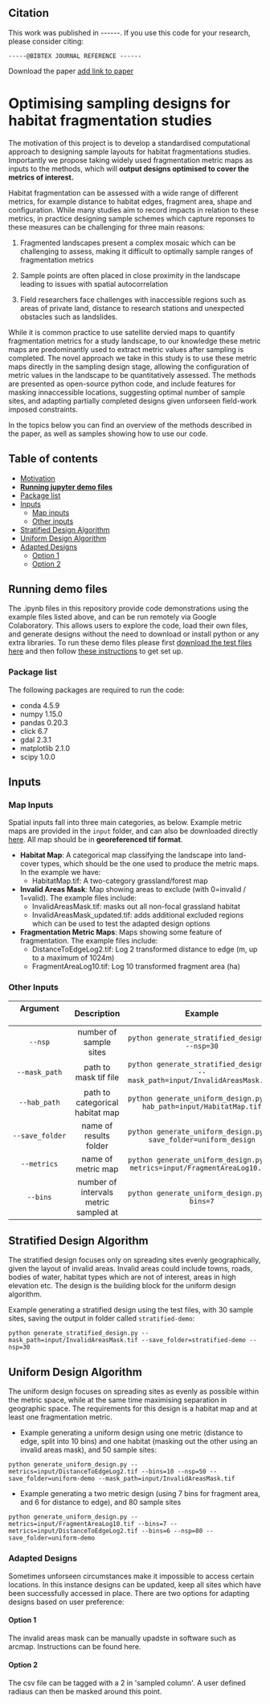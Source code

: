 ## Citation
This work was published in ------. If you use this code for your research, please consider citing:
```
-----@BIBTEX JOURNAL REFERENCE ------
```
Download the paper [add link to paper](https://github.com/EllieBowler/optimising-sample-designs/name-of-the.pdf)

<a name="optimising-sample-designs"></a>
# Optimising sampling designs for habitat fragmentation studies
  
The motivation of this project is to develop a standardised computational approach to designing sample layouts for habitat fragmentations studies. 
Importantly we propose taking widely used fragmentation metric maps as inputs to the methods, which will **output designs optimised to cover the metrics of interest.**

Habitat fragmentation can be assessed with a wide range of different metrics, for example distance to habitat edges, fragment area, shape and configuration. While many studies aim to record impacts in relation to these metrics, in practice designing sample schemes which capture reponses to these measures can be challenging for three main reasons:
1. Fragmented landscapes present a complex mosaic which can be challenging to assess, making it difficult to optimally sample ranges of fragmentation metrics

2. Sample points are often placed in close proximity in the landscape leading to issues with spatial autocorrelation

3. Field researchers face challenges with inaccessible regions such as areas of private land, distance to research stations and unexpected obstacles such as landslides.

While it is common practice to use satellite dervied maps to quantify fragmentation metrics for a study landscape, to our knowledge these metric maps are predominantly used to extract metric values after sampling is completed. The novel approach we take in this study is to use these metric maps directly in the sampling design stage, allowing the configuration of metric values in the landscape to be quantitatively assessed. The methods are presented as open-source python code, and include features for masking innaccessible locations, suggesting optimal number of sample sites, and adapting partially completed designs given unforseen field-work imposed constraints.
  
In the topics below you can find an overview of the methods described in the paper, as well as samples showing how to use our code.

## Table of contents

- [Motivation](#optimising-sample-designs)
- [**Running jupyter demo files**](#running-demo-files)
- [Package list](#package-list)
- [Inputs](#inputs)
  - [Map inputs](#map-inputs)
  - [Other inputs](#other-inputs)
- [Stratified Design Algorithm](#stratified-design-algorithm)
- [Uniform Design Algorithm](#uniform-design-algorithm)
- [Adapted Designs](#adapted-designs)
  - [Option 1](#option-1)
  - [Option 2](#option-2)

## Running demo files

The .ipynb files in this repository provide code demonstrations using the example files listed above, and can be run remotely via Google Colaboratory. This allows users to explore the code, load their own files, and generate designs without the need to download or install python or any extra libraries. To run these demo files please first [download the test files here](https://github.com/EllieBowler/optimising-sample-designs/raw/master/test_files.zip) and then follow [these instructions](https://github.com/EllieBowler/optimising-sample-designs/raw/master/jupyter-colab-instructions.pdf) to get set up. 


### Package list

The following packages are required to run the code:

- conda 4.5.9
- numpy 1.15.0
- pandas 0.20.3
- click 6.7
- gdal 2.3.1
- matplotlib 2.1.0
- scipy 1.0.0

## Inputs

### Map Inputs
Spatial inputs fall into three main categories, as below. Example metric maps are provided in the ```input``` folder, and can also be downloaded directly [here](https://github.com/EllieBowler/optimising-sample-designs/raw/master/test_files.zip). All map should be in **georeferenced tif format**. 

- **Habitat Map**: A categorical map classifying the landscape into land-cover types, which should be the one used to produce the metric maps. In the example we have:
  - HabitatMap.tif: A two-category grassland/forest map
- **Invalid Areas Mask**: Map showing areas to exclude (with 0=invalid / 1=valid). The example files include:
  - InvalidAreasMask.tif: masks out all non-focal grassland habitat
  - InvalidAreasMask_updated.tif: adds additional excluded regions which can be used to test the adapted design options
- **Fragmentation Metric Maps**: Maps showing some feature of fragmentation. The example files include:
  - DistanceToEdgeLog2.tif: Log 2 transformed distance to edge (m, up to a maximum of 1024m)
  - FragmentAreaLog10.tif: Log 10 transformed fragment area (ha)
  
### Other Inputs

| Argument &nbsp;&nbsp;&nbsp;&nbsp;&nbsp;&nbsp;&nbsp;&nbsp;&nbsp;&nbsp;&nbsp;&nbsp;&nbsp;&nbsp;&nbsp;&nbsp;&nbsp;&nbsp;&nbsp;&nbsp;&nbsp;&nbsp;&nbsp;&nbsp;&nbsp;| Description | Example |
|:-------------:|:-----------:|:-----------:|
| `--nsp` |	number of sample sites | `python generate_stratified_design.py --nsp=30` | `30`|  
| `--mask_path` | path to mask tif file | `python generate_stratified_design.py --mask_path=input/InvalidAreasMask.tif` |   
| `--hab_path` | path to categorical habitat map | `python generate_uniform_design.py --hab_path=input/HabitatMap.tif` | 
| `--save_folder` | name of results folder | `python generate_uniform_design.py --save_folder=uniform_design` |   
| `--metrics` | name of metric map | `python generate_uniform_design.py --metrics=input/FragmentAreaLog10.tif` | 
| `--bins` | number of intervals metric sampled at | `python generate_uniform_design.py --bins=7` | 


## Stratified Design Algorithm

The stratified design focuses only on spreading sites evenly geographically, given the layout of invalid areas. Invalid areas could include towns, roads, bodies of water, habitat types which are not of interest, areas in high elevation etc. The design is the building block for the uniform design algorithm. 

Example generating a stratified design using the test files, with 30 sample sites, saving the output in folder called `stratified-demo`:

`python generate_stratified_design.py --mask_path=input/InvalidAreasMask.tif --save_folder=stratified-demo --nsp=30`


## Uniform Design Algorithm 

The uniform design focuses on spreading sites as evenly as possible within the metric space, while at the same time maximising separation in geographic space. The requirements for this design is a habitat map and at least one fragmentation metric. 

- Example generating a uniform design using one metric (distance to edge, split into 10 bins) and one habitat (masking out the other using an invalid areas mask), and 50 sample sites:

`python generate_uniform_design.py --metrics=input/DistanceToEdgeLog2.tif --bins=10 --nsp=50 --save_folder=uniform-demo --mask_path=input/InvalidAreasMask.tif`

- Example generating a two metric design (using 7 bins for fragment area, and 6 for distance to edge), and 80 sample sites

`python generate_uniform_design.py --metrics=input/FragmentAreaLog10.tif --bins=7 --metrics=input/DistanceToEdgeLog2.tif --bins=6 --nsp=80 --save_folder=uniform-demo`


### Adapted Designs

Sometimes unforseen circumstances make it impossible to access certain locations. In this instance designs can be updated, keep all sites which have been successfully accessed in place.
There are two options for adapting designs based on user preference:

#### Option 1

The invalid areas mask can be manually upadste in software such as arcmap. Instructions can be found here. 

#### Option 2

The csv file can be tagged with a 2 in 'sampled column'. A user defined radiaus can then be masked around this point. 
